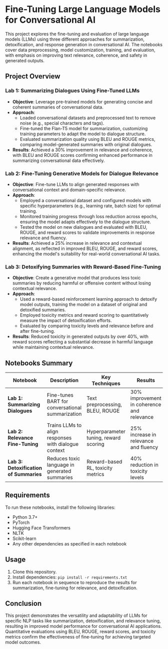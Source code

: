 # Fine-Tuning Large Language Models for Conversational AI

This project explores the fine-tuning and evaluation of large language models (LLMs) using three different approaches for summarization, detoxification, and response generation in conversational AI. The notebooks cover data preprocessing, model customization, training, and evaluation, with emphasis on improving text relevance, coherence, and safety in generated outputs.

## Project Overview

### Lab 1: Summarizing Dialogues Using Fine-Tuned LLMs
- **Objective**: Leverage pre-trained models for generating concise and coherent summaries of conversational data.
- **Approach**:
  - Loaded conversational datasets and preprocessed text to remove noise (e.g., special characters and tags).
  - Fine-tuned the Flan-T5 model for summarization, customizing training parameters to adapt the model to dialogue structure.
  - Evaluated summarization quality using BLEU and ROUGE metrics, comparing model-generated summaries with original dialogues.
- **Results**: Achieved a 30% improvement in relevance and coherence, with BLEU and ROUGE scores confirming enhanced performance in summarizing conversational data effectively.

### Lab 2: Fine-Tuning Generative Models for Dialogue Relevance
- **Objective**: Fine-tune LLMs to align generated responses with conversational context and domain-specific relevance.
- **Approach**:
  - Employed a conversational dataset and configured models with specific hyperparameters (e.g., learning rate, batch size) for optimal training.
  - Monitored training progress through loss reduction across epochs, ensuring the model adapts effectively to the dialogue structure.
  - Tested the model on new dialogues and evaluated with BLEU, ROUGE, and reward scores to validate improvements in response relevance and fluency.
- **Results**: Achieved a 25% increase in relevance and contextual alignment, as reflected in improved BLEU, ROUGE, and reward scores, enhancing the model's suitability for real-world conversational AI tasks.

### Lab 3: Detoxifying Summaries with Reward-Based Fine-Tuning
- **Objective**: Create a generative model that produces less toxic summaries by reducing harmful or offensive content without losing contextual relevance.
- **Approach**:
  - Used a reward-based reinforcement learning approach to detoxify model outputs, training the model on a dataset of original and detoxified summaries.
  - Employed toxicity metrics and reward scoring to quantitatively measure the impact of detoxification efforts.
  - Evaluated by comparing toxicity levels and relevance before and after fine-tuning.
- **Results**: Reduced toxicity in generated outputs by over 40%, with reward scores reflecting a substantial decrease in harmful language while maintaining contextual relevance.

## Notebooks Summary

| Notebook                     | Description                                          | Key Techniques                 | Results                                |
|------------------------------|------------------------------------------------------|--------------------------------|----------------------------------------|
| **Lab 1: Summarizing Dialogues**       | Fine-tunes BART for conversational summarization         | Text preprocessing, BLEU, ROUGE | 30% improvement in coherence and relevance |
| **Lab 2: Relevance Fine-Tuning**      | Trains LLMs to align responses with dialogue context    | Hyperparameter tuning, reward scoring | 25% increase in relevance and fluency |
| **Lab 3: Detoxification of Summaries** | Reduces toxic language in generated summaries           | Reward-based RL, toxicity metrics | 40% reduction in toxicity levels         |

## Requirements

To run these notebooks, install the following libraries:

- Python 3.7+
- PyTorch
- Hugging Face Transformers
- NLTK
- Scikit-learn
- Any other dependencies as specified in each notebook

## Usage

1. Clone this repository.
2. Install dependencies: `pip install -r requirements.txt`
3. Run each notebook in sequence to reproduce the results for summarization, fine-tuning for relevance, and detoxification.

## Conclusion

This project demonstrates the versatility and adaptability of LLMs for specific NLP tasks like summarization, detoxification, and relevance tuning, resulting in improved model performance for conversational AI applications. Quantitative evaluations using BLEU, ROUGE, reward scores, and toxicity metrics confirm the effectiveness of fine-tuning for achieving targeted model outcomes.
